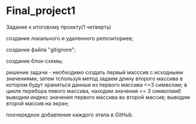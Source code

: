 # Final_project1
Задание к итоговому проекту(1 четверть)

создание локального и удаленного репозиториев;

создание файла "gitignore";

создание блок-схемы;

решение задачи - необходимо создать первый масссив с исходными значениями; затем тспользуя метод задаем длину второго массива в котором будут храниться данные из первого массива <=3 символам; в цикле перебора певого массива, находим значения <= 3 символамб выводим индекс значения первого массива во второй массив; выводим второй массив на экран;

поочередное добавление каждого этапа в GitHub.
